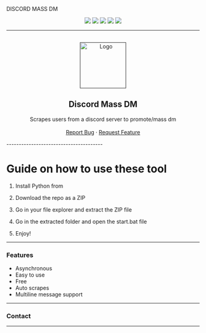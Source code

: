 DISCORD MASS DM 

<div id="top"></div>
<p align="center">
  <img src="https://img.shields.io/github/contributors/dropout1337/Discord-Mass-DM.svg?style=for-the-badge"/>  
  <img src="https://img.shields.io/github/forks/dropout1337/Discord-Mass-DM.svg?style=for-the-badge"/>
  <img src="https://img.shields.io/github/stars/dropout1337/Discord-Mass-DM.svg?style=for-the-badge"/>  
  <img src="https://img.shields.io/github/issues/dropout1337/Discord-Mass-DM.svg?style=for-the-badge"/> 
  <img src="https://img.shields.io/github/license/dropout1337/Discord-Mass-DM.svg?style=for-the-badge"/> 
</p> 
  
--------------------------------------- 
   
<br/> 
<div align="center">
  <a href="">
    <img src="https://i.imgur.com/9l4pHEN.png" alt="Logo" width="120" height="120">
  </a>
  
  <h2 align="center">Discord Mass DM </h3>

  <p align="center"> 
    Scrapes users from a discord server to promote/mass dm
    <br />
    <br />
    <a href="">Report Bug</a>
    · 
    <a href="">Request Feature</a>
  </p> 
</div> 
---------------------------------------  
  
# Guide on how to use these tool 
  
1. Install Python from 

2. Download the repo as a ZIP
 
3. Go in your file explorer and extract the ZIP file 

4. Go in the extracted folder and open the start.bat file 
 
5. Enjoy! 

--------------------------------------- 
 
### Features
* Asynchronous 
* Easy to use
* Free
* Auto scrapes 
* Multiline message support 

--------------------------------------- 

### Contact 
---------------------------------------